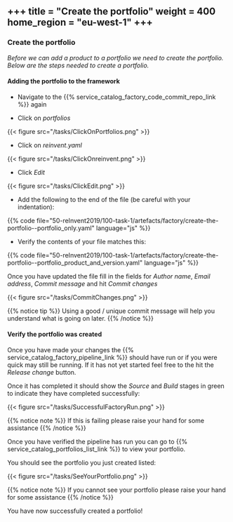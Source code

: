 +++
title = "Create the portfolio"
weight = 400
home_region = "eu-west-1"
+++
---


### Create the portfolio

_Before we can add a product to a portfolio we need to create the portfolio. Below are the steps needed to create a 
portfolio._

#### Adding the portfolio to the framework

- Navigate to the {{% service_catalog_factory_code_commit_repo_link %}} again

- Click on *portfolios*

{{< figure src="/tasks/ClickOnPortfolios.png" >}}

- Click on *reinvent.yaml*

{{< figure src="/tasks/ClickOnreinvent.png" >}}

- Click *Edit*

{{< figure src="/tasks/ClickEdit.png" >}}

- Add the following to the end of the file (be careful with your indentation):

{{% code file="50-reInvent2019/100-task-1/artefacts/factory/create-the-portfolio--portfolio_only.yaml" language="js" %}}
 
- Verify the contents of your file matches this:

{{% code file="50-reInvent2019/100-task-1/artefacts/factory/create-the-portfolio--portfolio_product_and_version.yaml" language="js" %}}

Once you have updated the file fill in the fields for *Author name*, *Email address*, *Commit message* and hit 
*Commit changes*

{{< figure src="/tasks/CommitChanges.png" >}}

{{% notice tip %}}
Using a good / unique commit message will help you understand what is going on later.
{{% /notice %}}


#### Verify the portfolio was created

Once you have made your changes the {{% service_catalog_factory_pipeline_link %}} should have run or if you were quick 
may still be running.  If it has not yet started feel free to the hit the *Release change* button.

Once it has completed it should show the *Source* and *Build* stages in green to indicate they have completed 
successfully:

{{< figure src="/tasks/SuccessfulFactoryRun.png" >}}

{{% notice note %}}
If this is failing please raise your hand for some assistance
{{% /notice %}}

Once you have verified the pipeline has run you can go to {{% service_catalog_portfolios_list_link %}} to view your
portfolio.

You should see the portfolio you just created listed:

{{< figure src="/tasks/SeeYourPortfolio.png" >}}

{{% notice note %}}
If you cannot see your portfolio please raise your hand for some assistance
{{% /notice %}}

You have now successfully created a portfolio!


